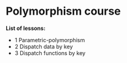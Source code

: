 # Polymorphism course

**List of lessons:**

- 1 Parametric-polymorphism
- 2 Dispatch data by key
- 3 Dispatch functions by key
